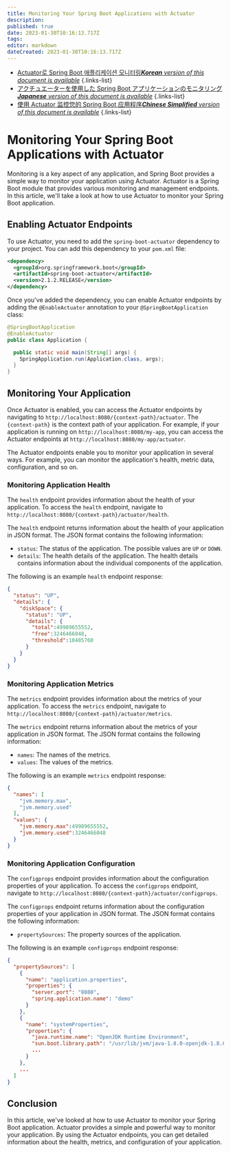 ```yaml
---
title: Monitoring Your Spring Boot Applications with Actuator
description: 
published: true
date: 2023-01-30T10:16:13.717Z
tags: 
editor: markdown
dateCreated: 2023-01-30T10:16:13.717Z
---
```


- [Actuator로 Spring Boot 애플리케이션 모니터링***Korean** version of this document is available*](/ko/Knowledge-base/Spring-Boot/monitoring-your-spring-boot-applications-with-actuator)
{.links-list}
- [アクチュエーターを使用した Spring Boot アプリケーションのモニタリング***Japanese** version of this document is available*](/ja/Knowledge-base/Spring-Boot/monitoring-your-spring-boot-applications-with-actuator)
{.links-list}
- [使用 Actuator 监控您的 Spring Boot 应用程序***Chinese Simplified** version of this document is available*](/zh/Knowledge-base/Spring-Boot/monitoring-your-spring-boot-applications-with-actuator)
{.links-list}


# Monitoring Your Spring Boot Applications with Actuator

Monitoring is a key aspect of any application, and Spring Boot provides a simple way to monitor your application using Actuator. Actuator is a Spring Boot module that provides various monitoring and management endpoints. In this article, we'll take a look at how to use Actuator to monitor your Spring Boot application.

## Enabling Actuator Endpoints

To use Actuator, you need to add the `spring-boot-actuator` dependency to your project. You can add this dependency to your `pom.xml` file:

```xml
<dependency>
  <groupId>org.springframework.boot</groupId>
  <artifactId>spring-boot-actuator</artifactId>
  <version>2.1.2.RELEASE</version>
</dependency>
```

Once you've added the dependency, you can enable Actuator endpoints by adding the `@EnableActuator` annotation to your `@SpringBootApplication` class:

```java
@SpringBootApplication
@EnableActuator
public class Application {

  public static void main(String[] args) {
    SpringApplication.run(Application.class, args);
  }
}
```

## Monitoring Your Application

Once Actuator is enabled, you can access the Actuator endpoints by navigating to `http://localhost:8080/{context-path}/actuator`. The `{context-path}` is the context path of your application. For example, if your application is running on `http://localhost:8080/my-app`, you can access the Actuator endpoints at `http://localhost:8080/my-app/actuator`.

The Actuator endpoints enable you to monitor your application in several ways. For example, you can monitor the application's health, metric data, configuration, and so on. 

### Monitoring Application Health

The `health` endpoint provides information about the health of your application. To access the `health` endpoint, navigate to `http://localhost:8080/{context-path}/actuator/health`.

The `health` endpoint returns information about the health of your application in JSON format. The JSON format contains the following information:

- `status`: The status of the application. The possible values are `UP` or `DOWN`.
- `details`: The health details of the application. The health details contains information about the individual components of the application.

The following is an example `health` endpoint response:

```json
{
  "status": "UP",
  "details": {
    "diskSpace": {
      "status": "UP",
      "details": {
        "total":49989655552,
        "free":3246466048,
        "threshold":10485760
      }
    }
  }
}
```

### Monitoring Application Metrics

The `metrics` endpoint provides information about the metrics of your application. To access the `metrics` endpoint, navigate to `http://localhost:8080/{context-path}/actuator/metrics`.

The `metrics` endpoint returns information about the metrics of your application in JSON format. The JSON format contains the following information:

- `names`: The names of the metrics.
- `values`: The values of the metrics.

The following is an example `metrics` endpoint response:

```json
{
  "names": [
    "jvm.memory.max",
    "jvm.memory.used"
  ],
  "values": {
    "jvm.memory.max":49989655552,
    "jvm.memory.used":3246466048
  }
}
```

### Monitoring Application Configuration

The `configprops` endpoint provides information about the configuration properties of your application. To access the `configprops` endpoint, navigate to `http://localhost:8080/{context-path}/actuator/configprops`.

The `configprops` endpoint returns information about the configuration properties of your application in JSON format. The JSON format contains the following information:

- `propertySources`: The property sources of the application.

The following is an example `configprops` endpoint response:

```json
{
  "propertySources": [
    {
      "name": "application.properties",
      "properties": {
        "server.port": "8080",
        "spring.application.name": "demo"
      }
    },
    {
      "name": "systemProperties",
      "properties": {
        "java.runtime.name": "OpenJDK Runtime Environment",
        "sun.boot.library.path": "/usr/lib/jvm/java-1.8.0-openjdk-1.8.0.131-3.b12.el7_3.x86_64/jre/lib/boot",
        ...
      }
    },
    ...
  ]
}
```

## Conclusion

In this article, we've looked at how to use Actuator to monitor your Spring Boot application. Actuator provides a simple and powerful way to monitor your application. By using the Actuator endpoints, you can get detailed information about the health, metrics, and configuration of your application.